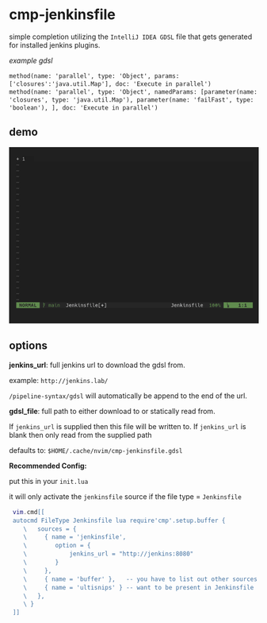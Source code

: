 # cmp-jenkinsfile

simple completion utilizing the `IntelliJ IDEA GDSL` file that gets generated for installed jenkins plugins. 

*example gdsl*

```
method(name: 'parallel', type: 'Object', params: ['closures':'java.util.Map'], doc: 'Execute in parallel')
method(name: 'parallel', type: 'Object', namedParams: [parameter(name: 'closures', type: 'java.util.Map'), parameter(name: 'failFast', type: 'boolean'), ], doc: 'Execute in parallel')
```

## demo

![example gif](./docs/example.gif)

## options

**jenkins_url**: full jenkins url to download the gdsl from.
  
example: `http://jenkins.lab/`

`/pipeline-syntax/gdsl` will automatically be append to the end of the url.

**gdsl_file**: full path to either download to or statically read from.

If `jenkins_url` is supplied then this file will be written to. If `jenkins_url` is blank then only read from the supplied path

defaults to: `$HOME/.cache/nvim/cmp-jenkinsfile.gdsl`


**Recommended Config:**

put this in your `init.lua`

it will only activate the `jenkinsfile` source if the file type = `Jenkinsfile`

```lua
 vim.cmd[[
 autocmd FileType Jenkinsfile lua require'cmp'.setup.buffer {
    \   sources = {
    \     { name = 'jenkinsfile',
    \        option = {
    \            jenkins_url = "http://jenkins:8080"
    \        }
    \     },
    \     { name = 'buffer' },   -- you have to list out other sources you 
    \     { name = 'ultisnips' } -- want to be present in Jenkinsfile
    \   },
    \ }
 ]]
```
